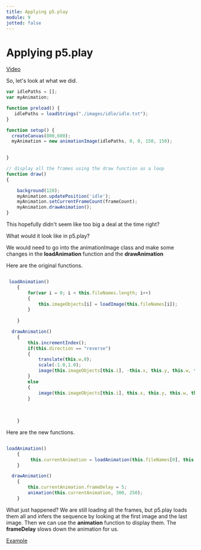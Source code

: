 ```yaml
---
title: Applying p5.play
module: 9
jotted: false
---
```


# Applying p5.play

<a href="https://youtu.be/PHpPk5Fz2FI" target="_blank">Video</a>

So, let's look at what we did.

```js
var idlePaths = [];
var myAnimation;

function preload() {
   idlePaths = loadStrings("./images/idle/idle.txt");
}

function setup() {
  createCanvas(800,600);
  myAnimation = new animationImage(idlePaths, 0, 0, 150, 150);
 

}

// display all the frames using the draw function as a loop
function draw() 
{

    background(120);
    myAnimation.updatePosition('idle');
    myAnimation.setCurrentFrameCount(frameCount);
    myAnimation.drawAnimation();
}

```

This hopefully didn't seem like too big a deal at the time right?

What would it look like in p5.play?

We would need to go into the animationImage class and make some changes in the **loadAnimation** function and the **drawAnimation**

Here are the original functions. 

```js

 loadAnimation()
    {
        for(var i = 0; i < this.fileNames.length; i++)
        {
            this.imageObjects[i] = loadImage(this.fileNames[i]);
        }
         
    }

  drawAnimation()
    {  
        this.incrementIndex();
        if(this.direction == "reverse")
        {
            translate(this.w,0);
            scale(-1.0,1.0);
            image(this.imageObjects[this.i], -this.x, this.y, this.w, this.h);
        }
        else
        {
            image(this.imageObjects[this.i], this.x, this.y, this.w, this.h);
        }
        
           
        
    }

```

Here are the new functions.

```js

loadAnimation()
    {
         this.currentAnimation = loadAnimation(this.fileNames[0], this.fileNames[this.fileNames.length-1]);   
    }

  drawAnimation()
    {  
        this.currentAnimation.frameDelay = 5; 
        animation(this.currentAnimation, 300, 250);
    }

```


What just happened? We are still loading all the frames, but p5.play loads them all and infers the sequence by looking at the first image and the last image. Then we can use the **animation** function to display them.  The **frameDelay** slows down the animation for us.

<a href="https://github.com/Montana-Media-Arts/220_CreativeCoding2-Spring2023-Samples/blob/main/Week%208/Assets%20p5play%20example.zip" target="_blank">Example</a>

